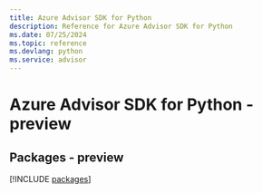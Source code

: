 ```yaml
---
title: Azure Advisor SDK for Python
description: Reference for Azure Advisor SDK for Python
ms.date: 07/25/2024
ms.topic: reference
ms.devlang: python
ms.service: advisor
---
```

# Azure Advisor SDK for Python - preview
## Packages - preview
[!INCLUDE [packages](advisor-index.md)]